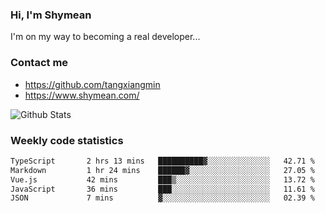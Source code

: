 ### Hi, I'm Shymean

I'm on my way to becoming a real developer...

### Contact me

- <https://github.com/tangxiangmin>
- <https://www.shymean.com/>

![Github Stats](https://github-readme-stats.vercel.app/api?username=tangxiangmin&show_icons=true&theme=dark)


###  Weekly code statistics

<!--START_SECTION:waka-->

```txt
TypeScript       2 hrs 13 mins   ██████████▓░░░░░░░░░░░░░░   42.71 %
Markdown         1 hr 24 mins    ██████▓░░░░░░░░░░░░░░░░░░   27.05 %
Vue.js           42 mins         ███▒░░░░░░░░░░░░░░░░░░░░░   13.72 %
JavaScript       36 mins         ███░░░░░░░░░░░░░░░░░░░░░░   11.61 %
JSON             7 mins          ▓░░░░░░░░░░░░░░░░░░░░░░░░   02.39 %
```

<!--END_SECTION:waka-->